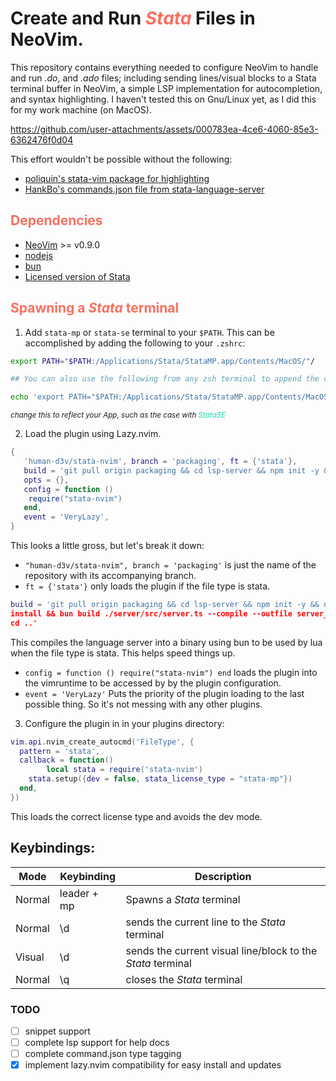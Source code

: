 # Create and Run <span style="color:#F87060">*Stata*</span> Files in NeoVim. 
This repository contains everything needed to configure NeoVim to handle and
run *.do*, and *.ado* files; including sending lines/visual blocks to a Stata
terminal buffer in NeoVim,  a simple LSP implementation for autocompletion, and
syntax highlighting. I haven't tested this on Gnu/Linux yet, as I did this for
my work machine (on MacOS).




https://github.com/user-attachments/assets/000783ea-4ce6-4060-85e3-6362476f0d04



This effort wouldn't be possible without the following:
- [poliquin's stata-vim package for highlighting](https://github.com/poliquin/stata-vim)
- [HankBo's commands.json file from stata-language-server](https://github.com/HankBO/stata-language-server)


## <span style="color:#F87060">Dependencies</span>
- [NeoVim](https://github.com/neovim/neovim/tree/master) >= v0.9.0
- [nodejs](https://nodejs.org/en/download/)
- [bun](https://bun.sh/)
- [Licensed version of Stata](https://www.stata.com/products/)


## <span style="color:#F87060">Spawning a *Stata* terminal</span>
1) Add `stata-mp` or `stata-se` terminal to your `$PATH`. This can be
accomplished by adding the following to your `.zshrc`:
```bash
export PATH="$PATH:/Applications/Stata/StataMP.app/Contents/MacOS/"/

## You can also use the following from any zsh terminal to append the command to your .zshrc

echo 'export PATH="$PATH:/Applications/Stata/StataMP.app/Contents/MacOS/"' >> ~/.zshrc
```
<small><i>change this to reflect your App, such as the case with
<span style="color:#1dd3b0">StataSE</span></i></small>

2) Load the plugin using Lazy.nvim.
``` lua
{
   'human-d3v/stata-nvim', branch = 'packaging', ft = {'stata'},
   build = 'git pull origin packaging && cd lsp-server && npm init -y && npm install && bun build ./server/src/server.ts --compile --outfile server_bin && cd ..',
   opts = {},
   config = function ()
   	require("stata-nvim")
   end,
   event = 'VeryLazy',
}

```

This looks a little gross, but let's break it down:
- `"human-d3v/stata-nvim", branch = 'packaging'` is just the name of the repository with its accompanying branch.
- `ft = {'stata'}` only loads the plugin if the file type is stata.
```lua 
build = 'git pull origin packaging && cd lsp-server && npm init -y && npm
install && bun build ./server/src/server.ts --compile --outfile server_bin &&
cd ..' 
```
This compiles the language server into a binary using bun to be used by lua
when the file type is stata. This helps speed things up. 
- `config = function () require("stata-nvim") end` loads the plugin into the vimruntime to be accessed by by the plugin configuration.
- `event = 'VeryLazy'` Puts the priority of the plugin loading to the last possible thing. So it's not messing with any other plugins.

3) Configure the plugin in in your plugins directory:
```lua
vim.api.nvim_create_autocmd('FileType', {
  pattern = 'stata',
  callback = function()
		local stata = require('stata-nvim')
    stata.setup({dev = false, stata_license_type = "stata-mp"})
  end,
})
```
This loads the correct license type and avoids the dev mode.


## Keybindings:
| Mode | Keybinding | Description |
| ---- | ---------- | ----------- |
| Normal | leader + mp | Spawns a *Stata* terminal |
| Normal | \d         | sends the current line to the *Stata* terminal |
| Visual | \d         | sends the current visual line/block to the *Stata* terminal |
| Normal | \q         | closes the *Stata* terminal |

### TODO
- [ ] snippet support 
- [ ] complete lsp support for help docs 
- [ ] complete command.json type tagging
- [x] implement lazy.nvim compatibility for easy install and updates

